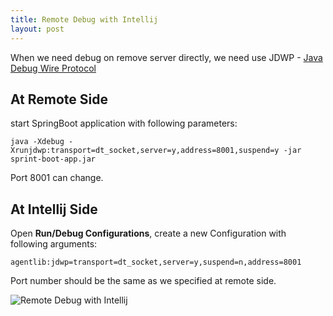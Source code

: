 ```yaml
---
title: Remote Debug with Intellij
layout: post
---
```


When we need debug on remove server directly, we need use JDWP - [Java Debug Wire Protocol](https://docs.oracle.com/javase/8/docs/technotes/guides/troubleshoot/introclientissues005.html)

## At Remote Side

start SpringBoot application with following parameters:

```
java -Xdebug -Xrunjdwp:transport=dt_socket,server=y,address=8001,suspend=y -jar sprint-boot-app.jar
```

Port 8001 can change.


## At Intellij Side

Open **Run/Debug Configurations**, create a new Configuration with following arguments:

```
agentlib:jdwp=transport=dt_socket,server=y,suspend=n,address=8001
```
Port number should be the same as we specified at remote side.

![Remote Debug with Intellij](http://villim.github.io/img/2020/remote-debug-with-intellij.png)

